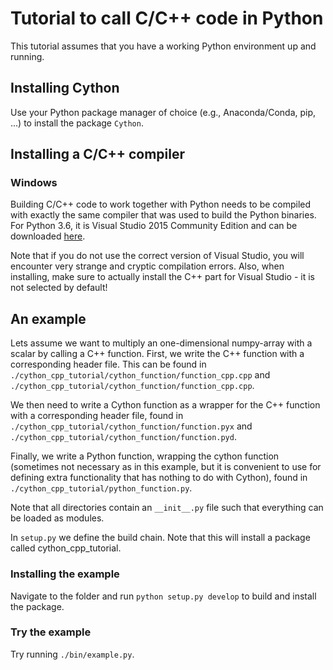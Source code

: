 # Tutorial to call C/C++ code in  Python
This tutorial assumes that you have a working Python environment up and running.

## Installing Cython
Use your Python package manager of choice (e.g., Anaconda/Conda, pip, ...) to install the package `Cython`.

## Installing a C/C++ compiler
### Windows
Building C/C++ code to work together with Python needs to be compiled with exactly the same compiler that was used to build the Python binaries. For Python 3.6, it is Visual Studio 2015 Community Edition and can be downloaded [here](https://visualstudio.microsoft.com/downloads/).

Note that if you do not use the correct version of Visual Studio, you will encounter very strange and cryptic compilation errors. Also, when installing, make sure to actually install the C++ part for Visual Studio - it is not selected by default!

## An example
Lets assume we want to multiply an one-dimensional numpy-array with a scalar by calling a C++ function.
First, we write the C++ function with a corresponding header file. This can be found in `./cython_cpp_tutorial/cython_function/function_cpp.cpp` and `./cython_cpp_tutorial/cython_function/function_cpp.cpp`.

We then need to write a Cython function as a wrapper for the C++ function with a corresponding header file, found in `./cython_cpp_tutorial/cython_function/function.pyx` and `./cython_cpp_tutorial/cython_function/function.pyd`.

Finally, we write a Python function, wrapping the cython function (sometimes not necessary as in this example, but it is convenient to use for defining extra functionality that has nothing to do with Cython), found in `./cython_cpp_tutorial/python_function.py`.

Note that all directories contain an `__init__.py` file such that everything can be loaded as modules.

In `setup.py` we define the build chain. Note that this will install a package called cython_cpp_tutorial.

### Installing the example
Navigate to the folder and run `python setup.py develop` to build and install the package.

### Try the example
Try running `./bin/example.py`.
